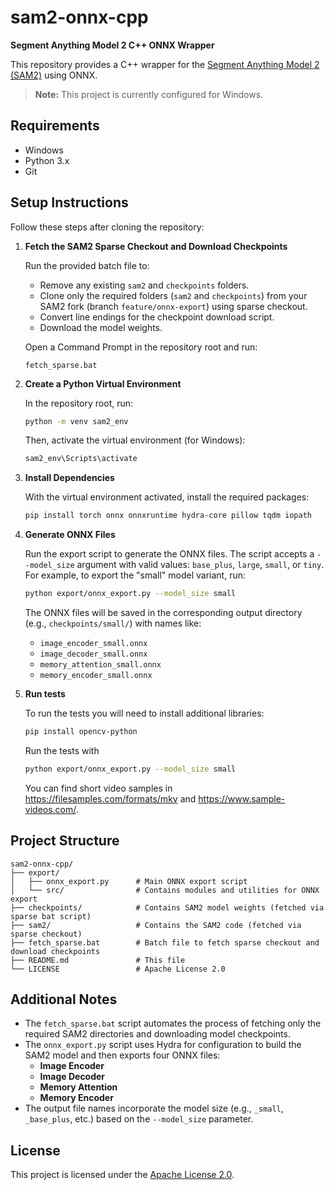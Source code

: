 # sam2-onnx-cpp

**Segment Anything Model 2 C++ ONNX Wrapper**

This repository provides a C++ wrapper for the [Segment Anything Model 2 (SAM2)](https://github.com/facebookresearch/sam2) using ONNX.  
> **Note:** This project is currently configured for Windows.

## Requirements

- Windows
- Python 3.x
- Git

## Setup Instructions

Follow these steps after cloning the repository:

1. **Fetch the SAM2 Sparse Checkout and Download Checkpoints**

   Run the provided batch file to:
   - Remove any existing `sam2` and `checkpoints` folders.
   - Clone only the required folders (`sam2` and `checkpoints`) from your SAM2 fork (branch `feature/onnx-export`) using sparse checkout.
   - Convert line endings for the checkpoint download script.
   - Download the model weights.

   Open a Command Prompt in the repository root and run:
   ```batch
   fetch_sparse.bat
   ```

2. **Create a Python Virtual Environment**

   In the repository root, run:
   ```bash
   python -m venv sam2_env
   ```
   Then, activate the virtual environment (for Windows):
   ```bash
   sam2_env\Scripts\activate
   ```

3. **Install Dependencies**

   With the virtual environment activated, install the required packages:
   ```bash
   pip install torch onnx onnxruntime hydra-core pillow tqdm iopath
   ```

4. **Generate ONNX Files**

   Run the export script to generate the ONNX files. The script accepts a `--model_size` argument with valid values: `base_plus`, `large`, `small`, or `tiny`. For example, to export the "small" model variant, run:
   ```bash
   python export/onnx_export.py --model_size small
   ```
   The ONNX files will be saved in the corresponding output directory (e.g., `checkpoints/small/`) with names like:
   - `image_encoder_small.onnx`
   - `image_decoder_small.onnx`
   - `memory_attention_small.onnx`
   - `memory_encoder_small.onnx`

4. **Run tests**

   To run the tests you will need to install additional libraries:
   ```bash
   pip install opencv-python
   ```
   Run the tests with 
   ```bash
   python export/onnx_export.py --model_size small
   ```
   You can find short video samples in https://filesamples.com/formats/mkv and https://www.sample-videos.com/.

## Project Structure

```
sam2-onnx-cpp/
├── export/
│   ├── onnx_export.py      # Main ONNX export script
│   └── src/                # Contains modules and utilities for ONNX export
├── checkpoints/            # Contains SAM2 model weights (fetched via sparse bat script)
├── sam2/                   # Contains the SAM2 code (fetched via sparse checkout)
├── fetch_sparse.bat        # Batch file to fetch sparse checkout and download checkpoints
├── README.md               # This file
└── LICENSE                 # Apache License 2.0
```

## Additional Notes

- The `fetch_sparse.bat` script automates the process of fetching only the required SAM2 directories and downloading model checkpoints.
- The `onnx_export.py` script uses Hydra for configuration to build the SAM2 model and then exports four ONNX files:
  - **Image Encoder**
  - **Image Decoder**
  - **Memory Attention**
  - **Memory Encoder**
- The output file names incorporate the model size (e.g., `_small`, `_base_plus`, etc.) based on the `--model_size` parameter.

## License

This project is licensed under the [Apache License 2.0](LICENSE). 